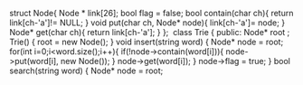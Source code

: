 struct Node{
Node * link[26];
bool flag = false;
bool contain(char ch){
return link[ch-'a']!=  NULL;
}
void put(char ch, Node* node){
link[ch-'a']= node;
}
Node* get(char ch){
return link[ch-'a'];
}
};
​
​
class Trie {
public:
Node* root ;
Trie() {
root = new Node();
}
void insert(string word) {
Node* node = root;
for(int i=0;i<word.size();i++){
if(!node->contain(word[i])){
node->put(word[i], new Node());
}
node->get(word[i]);
}
node->flag = true;
}
bool search(string word) {
Node* node  = root;